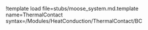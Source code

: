 !template load file=stubs/moose_system.md.template name=ThermalContact syntax=/Modules/HeatConduction/ThermalContact/BC
